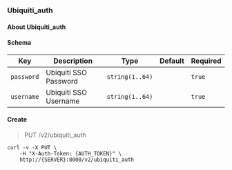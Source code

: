 ### Ubiquiti_auth

#### About Ubiquiti_auth

#### Schema

Key | Description | Type | Default | Required
--- | ----------- | ---- | ------- | --------
`password` | Ubiquiti SSO Password | `string(1..64)` |   | `true`
`username` | Ubiquiti SSO Username | `string(1..64)` |   | `true`


#### Create

> PUT /v2/ubiquiti_auth

```shell
curl -v -X PUT \
    -H "X-Auth-Token: {AUTH_TOKEN}" \
    http://{SERVER}:8000/v2/ubiquiti_auth
```

